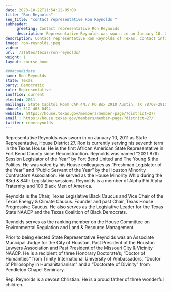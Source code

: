 ```yaml
---
date: 2023-10-22T11:54:12-05:00
title: "Ron Reynolds"
seo_title: "contact representative Ron Reynolds "
subheader:
     greeting: Contact representative Ron Reynolds
     description: Representative Reynolds was sworn in on January 10, 2011 as State Representative, House District 27. Ron is currently serving his seventh term in the Texas House. He is the first African American State Representative in Fort Bend County since Reconstruction.
description: Contact representative Ron Reynolds of Texas. Contact information for Ron Reynolds includes email address, phone number, and mailing address.
image: ron-reynolds.jpeg
video:
url:  /states/texas/ron-reynolds/
weight: 1
layout: course_home

####candidate
name: Ron Reynolds
state: Texas
party: Democratic
role: Representative
inoffice: current
elected: 2011
mailing1: State Capitol Room CAP 4N.7 PO Box 2910 Austin, TX 78768-2910
phone1: 512-463-0494
website: https://house.texas.gov/members/member-page/?district=27/
email : https://house.texas.gov/members/member-page/?district=27/
twitter: ronereynolds
---
```


Representative Reynolds was sworn in on January 10, 2011 as State Representative, House District 27. Ron is currently serving his seventh term in the Texas House. He is the first African American State Representative in Fort Bend County since Reconstruction. Reynolds was named “2021 87th Session Legislator of the Year” by Fort Bend United and The Young & the Politics. He was voted by his House colleagues as “Freshman Legislator of the Year” and “Public Servant of the Year” by the Houston Minority Contractors Association. He served as the House Minority Whip during the 83rd & 84th Legislative sessions. Reynolds is a member of Alpha Phi Alpha Fraternity and 100 Black Men of America.

Reynolds is the Chair, Texas Legislative Black Caucus and Vice Chair of the Texas Energy & Climate Caucus. Founder and past Chair, Texas House Progressive Caucus. He also serves as the Legislative Leader for the Texas State NAACP and the Texas Coalition of Black Democrats.

Reynolds serves as the ranking member on the House Committee on Environmental Regulation and Land & Resource Management.

Prior to being elected State Representative Reynolds was an Associate Municipal Judge for the City of Houston, Past President of the Houston Lawyers Association and Past President of the Missouri City & Vicinity NAACP. He is a recipient of three Honorary Doctorate’s; “Doctor of Humanities” from Trinity International University of Ambassadors, “Doctor of Philosophy in Humanitarianism” and a “Doctorate of Divinity” from Pendleton Chapel Seminary.

Rep. Reynolds is a devout Christian. He is a proud father of three wonderful children.
